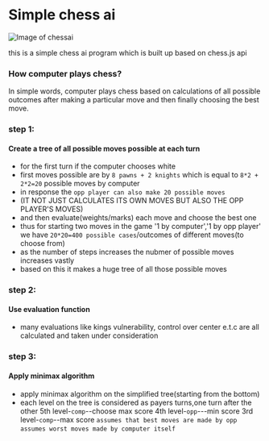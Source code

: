 
# Simple chess ai

![Image of chessai](https://drive.google.com/uc?id=19zoO9s76ifxuY78ABn_kZyNIAHUk-WI7)

this is a simple chess ai program which is built up based on chess.js api

### How computer plays chess?

In simple words, computer plays chess based on calculations of all possible outcomes after making a particular move and then finally choosing the best move.

### step 1:
#### Create a tree of all possible moves possible at each turn
* for the first turn if the computer chooses white
* first moves possible are by `8 pawns + 2 knights` which is equal to	`8*2 + 2*2=20` possible moves by computer
* in response the `opp player can also make 20 possible moves`
* (IT NOT JUST CALCULATES ITS OWN MOVES BUT ALSO THE OPP PLAYER'S MOVES)
* and then evaluate(weights/marks) each move and choose the best one
* thus for starting two moves in the game '1 by computer','1 by opp player' we have `20*20=400 possible cases`/outcomes of different moves(to choose from)
* as the number of steps increases the nubmer of possible moves increases vastly
* based on this it makes a huge tree of all those possible moves
### step 2:
#### Use evaluation function
* many evaluations like kings vulnerability, control over center e.t.c are all calculated and taken under consideration
### step 3:
#### Apply minimax algorithm
* apply minimax algorithm on the simplified tree(starting from the bottom)
* each level on the tree is considered as payers turns,one turn after the other
5th level-`comp`--choose max score
4th level-`opp`---min score
3rd level-`comp`--max score
`assumes that best moves are made by opp`
`assumes worst moves made by computer itself`
